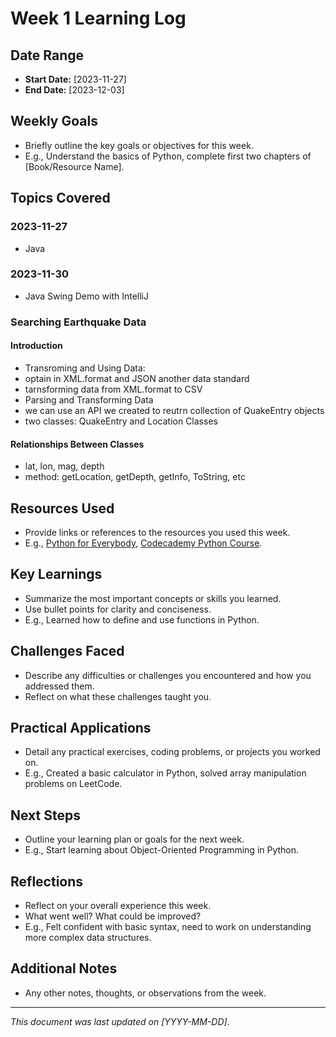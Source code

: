 # Week 1 Learning Log

## Date Range
- **Start Date:** [2023-11-27]
- **End Date:** [2023-12-03]

## Weekly Goals
- Briefly outline the key goals or objectives for this week.
- E.g., Understand the basics of Python, complete first two chapters of [Book/Resource Name].

## Topics Covered
### 2023-11-27
- Java
### 2023-11-30
- Java Swing Demo with IntelliJ
### Searching Earthquake Data
#### Introduction
- Transroming and Using Data:
- optain in XML.format and JSON another data standard
- tarnsforming data from XML.format to CSV
- Parsing and Transforming Data
- we can use an API we created to reutrn collection of QuakeEntry objects
- two classes: QuakeEntry and Location Classes
#### Relationships Between Classes
- lat, lon, mag, depth
- method: getLocation, getDepth, getInfo, ToString, etc

## Resources Used
- Provide links or references to the resources you used this week.
- E.g., [Python for Everybody](https://www.py4e.com/), [Codecademy Python Course](https://www.codecademy.com/learn/learn-python-3).

## Key Learnings
- Summarize the most important concepts or skills you learned.
- Use bullet points for clarity and conciseness.
- E.g., Learned how to define and use functions in Python.

## Challenges Faced
- Describe any difficulties or challenges you encountered and how you addressed them.
- Reflect on what these challenges taught you.

## Practical Applications
- Detail any practical exercises, coding problems, or projects you worked on.
- E.g., Created a basic calculator in Python, solved array manipulation problems on LeetCode.

## Next Steps
- Outline your learning plan or goals for the next week.
- E.g., Start learning about Object-Oriented Programming in Python.

## Reflections
- Reflect on your overall experience this week.
- What went well? What could be improved?
- E.g., Felt confident with basic syntax, need to work on understanding more complex data structures.

## Additional Notes
- Any other notes, thoughts, or observations from the week.

---

*This document was last updated on [YYYY-MM-DD].*
